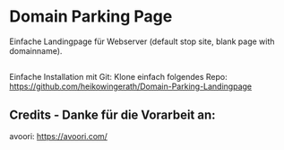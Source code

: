 Domain Parking Page
=============
Einfache Landingpage für Webserver (default stop site, blank page with domainname).


##
Einfache Installation mit Git:
Klone einfach folgendes Repo: https://github.com/heikowingerath/Domain-Parking-Landingpage


## Credits - Danke für die Vorarbeit an:
avoori: https://avoori.com/
